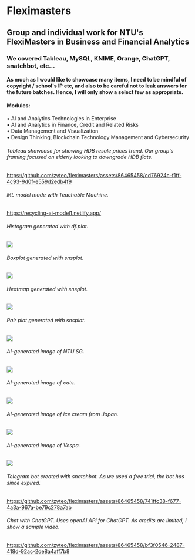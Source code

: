 # Fleximasters

## Group and individual work for NTU's FlexiMasters in Business and Financial Analytics

### We covered Tableau, MySQL, KNIME, Orange, ChatGPT, snatchbot, etc...

#### As much as I would like to showcase many items, I need to be mindful of copyright / school's IP etc, and also to be careful not to leak answers for the future batches. Hence, I will only show a select few as appropriate.

#### Modules:
• AI and Analytics Technologies in Enterprise\
• AI and Analytics in Finance, Credit and Related Risks\
• Data Management and Visualization\
• Design Thinking, Blockchain Technology Management and Cybersecurity

###### Tableau showcase for showing HDB resale prices trend. Our group's framing focused on elderly looking to downgrade HDB flats.

https://github.com/zyteo/fleximasters/assets/86465458/cd76924c-f1ff-4c93-9d0f-e559d2edb4f9

###### ML model made with Teachable Machine.

https://recycling-ai-model1.netlify.app/

###### Histogram generated with df.plot.

<img src="./wk3_airbnb_plot2.png"/>

###### Boxplot generated with snsplot.

<img src="./wk3_airbnb_snsplot2.png"/>

###### Heatmap generated with snsplot.

<img src="./wk3_airbnb_snsplot3.png"/>

###### Pair plot generated with snsplot.

<img src="./wk3_airbnb_snsplot5.png"/>

###### AI-generated image of NTU SG.

<img src="./AI_NTU_sg.png"/>

###### AI-generated image of cats.

<img src="./AI_cats.png"/>

###### AI-generated image of ice cream from Japan.

<img src="./AI_ice_cream_japan.png"/>

###### AI-generated image of Vespa.

<img src="./AI_vespa.png"/>

###### Telegram bot created with snatchbot. As we used a free trial, the bot has since expired.

https://github.com/zyteo/fleximasters/assets/86465458/741ffc38-f677-4a3a-967a-be79c278a7ab

###### Chat with ChatGPT. Uses openAI API for ChatGPT. As credits are limited, I show a sample video.

https://github.com/zyteo/fleximasters/assets/86465458/bf3f0546-2487-418d-92ac-2de8a4aff7b8
